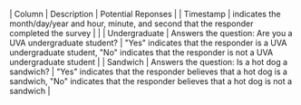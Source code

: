 | Column        | Description                                                                                       | Potential Reponses |
| Timestamp     | indicates the month/day/year and hour, minute, and second that the responder completed the survey |                     |
| Undergraduate | Answers the question: Are you a UVA undergraduate student?                                        | "Yes" indicates that the responder is a UVA undergraduate student, "No" indicates that the responder is not a UVA undergraduate student               |
| Sandwich      | Answers the question: Is a hot dog a sandwich?                                                    | "Yes" indicates that the responder believes that a hot dog is a sandwich, "No" indicates that the responder believes that a hot dog is not a sandwich |
